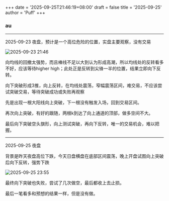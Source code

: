 +++
date = '2025-09-25T21:46:19+08:00'
draft = false
title = '2025-09-25'
author = 'Puff'
+++


### au

---

2025-09-23 夜盘，预计是一个高位危险的位置，实盘主要观察，没有交易

![2025-09-23 21:46](/images/2025-09-25-21-46-51.png)

向均线的回撤太强势，而且棒线不足以大到认为形成高潮，所以均线处的反转看多不好，应该等待higher high；此处正是反转到尖锋一半的位置，结果立即向下反转。

向下突破形成3推，向上反转，在均线处震荡，窄幅震荡区间，难交易，不应该尝试突破交易，等待突破成功或失败再观察

先是出现一根大阳线向上突破，下一根没有触发入场，回到交易区间。

再次向上突破，有好的跟随，两根k到达了向上通道的顶部，做多空间不大。

最后向下突破空头旗形，向上测试突破，再向下反转，唯一的交易机会，难以把握。


---

2025-09-25 夜盘

背景是昨天夜盘高位下跌，今天日盘横盘在底部区间震荡，晚上开盘试图向上突破后向下反转，强势下跌

![2025-09-25 23:55](/images/2025-09-25-23-55-30.png)

最终向下突破也失败，尝试了几次做空，最后都收上去止损。

最后一笔看多和预想的结果一样，但是没有做。


